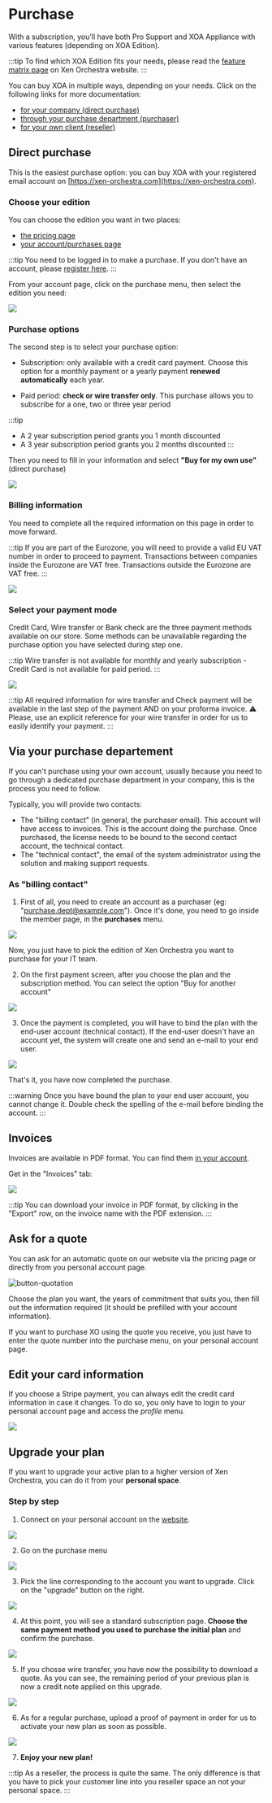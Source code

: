 # Purchase

With a subscription, you'll have both Pro Support and XOA Appliance with various features (depending on XOA Edition).

:::tip
To find which XOA Edition fits your needs, please read the [feature matrix page](https://xen-orchestra.com/#!/featuresmatrix) on Xen Orchestra website.
:::

You can buy XOA in multiple ways, depending on your needs. Click on the following links for more documentation:

- [for your company (direct purchase)](purchase.md#direct-purchase)
- [through your purchase department (purchaser)](purchase.md#via-your-purchase-departement)
- [for your own client (reseller)](https://vates.tech/blog/empowering-partnerships-an-inside-look-at-vates-new-partner-program/)

## Direct purchase

This is the easiest purchase option: you can buy XOA with your registered email account on [https://xen-orchestra.com](https://xen-orchestra.com).

### Choose your edition

You can choose the edition you want in two places:

- [the pricing page](https://vates.tech/pricing-and-support/)
- [your account/purchases page](https://xen-orchestra.com/#!/purchases)

:::tip
You need to be logged in to make a purchase. If you don't have an account, please [register here](https://xen-orchestra.com/#!/signup).
:::

From your account page, click on the purchase menu, then select the edition you need:

![](./assets/directpurchase.png)

### Purchase options

The second step is to select your purchase option:

- Subscription: only available with a credit card payment. Choose this option for a monthly payment or a yearly payment **renewed automatically** each year.

- Paid period: **check or wire transfer only**. This purchase allows you to subscribe for a one, two or three year period

:::tip

- A 2 year subscription period grants you 1 month discounted
- A 3 year subscription period grants you 2 months discounted
  :::

Then you need to fill in your information and select **"Buy for my own use"** (direct purchase)

![](./assets/member_purchase_2.png)

### Billing information

You need to complete all the required information on this page in order to move forward.

:::tip
If you are part of the Eurozone, you will need to provide a valid EU VAT number in order to proceed to payment. Transactions between companies inside the Eurozone are VAT free.
Transactions outside the Eurozone are VAT free.
:::

![](./assets/billing_info.png)

### Select your payment mode

Credit Card, Wire transfer or Bank check are the three payment methods available on our store. Some methods can be unavailable regarding the purchase option you have selected during step one.

:::tip
Wire transfer is not available for monthly and yearly subscription - Credit Card is not available for paid period.
:::

![](./assets/payment_mode.png)

:::tip
All required information for wire transfer and Check payment will be available in the last step of the payment AND on your proforma invoice.
:warning: Please, use an explicit reference for your wire transfer in order for us to easily identify your payment.
:::

## Via your purchase departement

If you can't purchase using your own account, usually because you need to go through a dedicated purchase department in your company, this is the process you need to follow.

Typically, you will provide two contacts:

- The "billing contact" (in general, the purchaser email). This account will have access to invoices. This is the account doing the purchase. Once purchased, the license needs to be bound to the second contact account, the technical contact.
- The "technical contact", the email of the system administrator using the solution and making support requests.

### As "billing contact"

1. First of all, you need to create an account as a purchaser (eg: "purchase.dept@example.com"). Once it's done, you need to go inside the member page, in the **purchases** menu.

![](./assets/purchase-menu.jpg)

Now, you just have to pick the edition of Xen Orchestra you want to purchase for your IT team.

2. On the first payment screen, after you choose the plan and the subscription method. You can select the option "Buy for another account"

![](./assets/member_purchase_2.png)

3. Once the payment is completed, you will have to bind the plan with the end-user account (technical contact). If the end-user doesn't have an account yet, the system will create one and send an e-mail to your end user.

![](./assets/bind-process.png)

That's it, you have now completed the purchase.

:::warning
Once you have bound the plan to your end user account, you cannot change it. Double check the spelling of the e-mail before binding the account.
:::

## Invoices

Invoices are available in PDF format. You can find them [in your account](https://xen-orchestra.com/#!/member).

Get in the "Invoices" tab:

![](./assets/invoices.png)

:::tip
You can download your invoice in PDF format, by clicking in the "Export" row, on the invoice name with the PDF extension.
:::

## Ask for a quote

You can ask for an automatic quote on our website via the pricing page or directly from you personal account page.

![button-quotation](./assets/quotation.png)

Choose the plan you want, the years of commitment that suits you, then fill out the information required (it should be prefilled with your account information).

If you want to purchase XO using the quote you receive, you just have to enter the quote number into the purchase menu, on your personal account page.

## Edit your card information

If you choose a Stripe payment, you can always edit the credit card information in case it changes. To do so, you only have to login to your personal account page and access the _profile_ menu.

![](./assets/updatecreditcard.png)

## Upgrade your plan

If you want to upgrade your active plan to a higher version of Xen Orchestra, you can do it from your **personal space**.

### Step by step

1. Connect on your personal account on the [website](https://xen-orchestra.com/#!/login?source=member.index).

![](./assets/upgradestep1.png)

2. Go on the purchase menu

![](./assets/upgradestep2.png)

3. Pick the line corresponding to the account you want to upgrade. Click on the "upgrade" button on the right.

![](./assets/upgradestep3.png)

4. At this point, you will see a standard subscription page. **Choose the same payment method you used to purchase the initial plan** and confirm the purchase.

![](./assets/upgradestep4.png)

5. If you chosse wire transfer, you have now the possibility to download a quote. As you can see, the remaining period of your previous plan is now a credit note applied on this upgrade.

![](./assets/upgradestep5.png)

6. As for a regular purchase, upload a proof of payment in order for us to activate your new plan as soon as possible.

![](./assets/upgradestep6.png)

7. **Enjoy your new plan!**

:::tip
As a reseller, the process is quite the same. The only difference is that you have to pick your customer line into you reseller space an not your personal space.
:::

